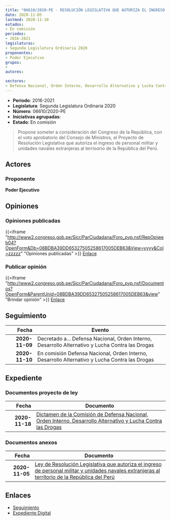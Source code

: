 ```yaml
---
title: "06610/2020-PE - RESOLUCIÓN LEGISLATIVA QUE AUTORIZA EL INGRESO DE PERSONAL MILITAR Y UNIDADES NAVALES EXTRANJERAS AL TERRITORIO DE LA REPÚBLICA DEL PERÚ"
date: 2020-11-05
lastmod: 2020-11-10
estados:
- En comisión
periodos:
- 2016-2021
legislaturas:
- Segunda Legislatura Ordinaria 2020
proponentes:
- Poder Ejecutivo
grupos:
- 
autores:

sectores:
- Defensa Nacional, Orden Interno, Desarrollo Alternativo y Lucha Contra las Drogas
---
```

- **Periodo**: 2016-2021
- **Legislatura**: Segunda Legislatura Ordinaria 2020
- **Número**: 06610/2020-PE
- **Iniciativas agrupadas**: 
- **Estado**: En comisión

> Propone someter a consideración del Congreso de la República, con el voto aprobatorio del Consejo de Ministros, el Proyecto de Resolución Legislativa que autoriza el ingreso de personal militar y unidades navales extranjeras al terrioorio de la República del Perú.


## Actores

### Proponente

**Poder Ejecutivo**

## Opiniones

### Opiniones publicadas

{{<iframe "http://www2.congreso.gob.pe/Sicr/ParCiudadana/Foro_pvp.nsf/RepOpiweb04?OpenForm&Db=08BDBA39DD65327505258617005DEB63&View=yyyy&Col=zzzzz" "Opiniones publicadas" >}}
[Enlace](http://www2.congreso.gob.pe/Sicr/ParCiudadana/Foro_pvp.nsf/RepOpiweb04?OpenForm&Db=08BDBA39DD65327505258617005DEB63&View=yyyy&Col=zzzzz)

### Publicar opinión

{{<iframe "http://www2.congreso.gob.pe/Sicr/ParCiudadana/Foro_pvp.nsf/Documentos?OpenForm&ParentUnid=08BDBA39DD65327505258617005DEB63&view" "Brindar opinión" >}}
[Enlace](http://www2.congreso.gob.pe/Sicr/ParCiudadana/Foro_pvp.nsf/Documentos?OpenForm&ParentUnid=08BDBA39DD65327505258617005DEB63&view)


## Seguimiento

| Fecha | Evento |
|------:|--------|
| **2020-11-09** | Decretado a... Defensa Nacional, Orden Interno, Desarrollo Alternativo y Lucha Contra las Drogas |
| **2020-11-10** | En comisión Defensa Nacional, Orden Interno, Desarrollo Alternativo y Lucha Contra las Drogas |

## Expediente

### Documentos proyecto de ley

| Fecha | Documento |
|------:|-----------|
| **2020-11-18** | [Dictamen de la Comisión de Defensa Nacional, Orden Interno, Desarrollo Alternativo y Lucha Contra las Drogas](http://www.leyes.congreso.gob.pe/Documentos/2016_2021/Dictamenes/Proyectos_de_Ley/06610DC07MAY-20201118.pdf) |

### Documentos anexos

| Fecha | Documento |
|------:|-----------|
| **2020-11-05** | [Ley de Resolución Legislativa que autoriza el ingreso de personal militar y unidades navales extranjeras al territorio de la República del Perú](http://www.leyes.congreso.gob.pe/Documentos/2016_2021/Proyectos_de_Ley_y_de_Resoluciones_Legislativas/PL06610-20201105.pdf) |

## Enlaces

- [Seguimiento](http://www2.congreso.gob.pe/Sicr/TraDocEstProc/CLProLey2016.nsf/f7fff46988ca05b1052578e100829cc7/b0cb453ae49f39f40525861700635c27?OpenDocument)
- [Expediente Digital](http://www2.congreso.gob.pe/Sicr/TraDocEstProc/Expvirt_2011.nsf/visbusqptramdoc1621/06610?opendocument)

